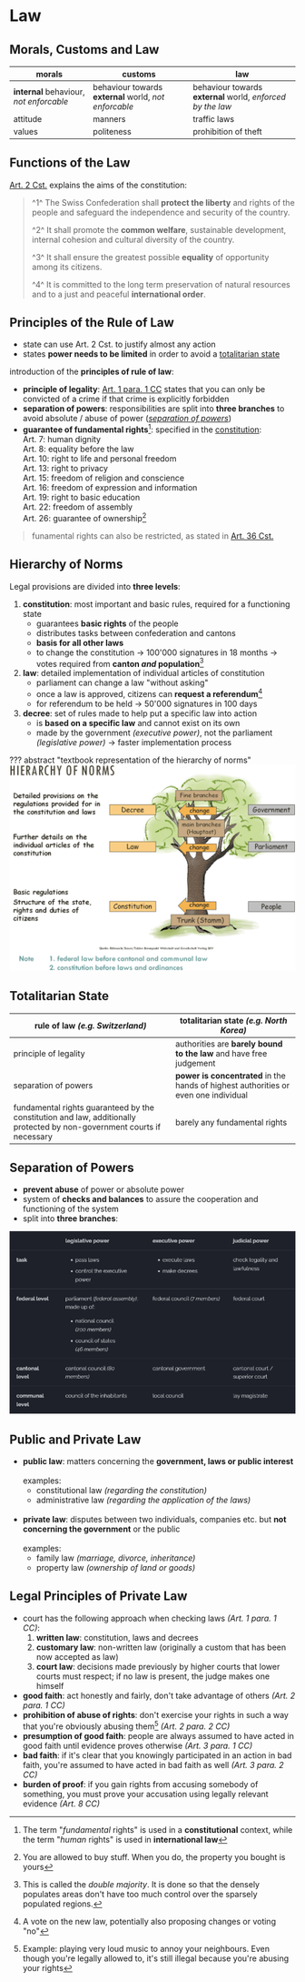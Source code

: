 # Law

## Morals, Customs and Law

| morals                                   | customs                                                | law                                                         |
| ---------------------------------------- | ------------------------------------------------------ | ----------------------------------------------------------- |
| **internal** behaviour, _not enforcable_ | behaviour towards **external** world, _not enforcable_ | behaviour towards **external** world, _enforced by the law_ |
| attitude                                 | manners                                                | traffic laws                                                |
| values                                   | politeness                                             | prohibition of theft                                        |

## Functions of the Law

[Art. 2 Cst.](https://www.fedlex.admin.ch/eli/cc/1999/404/en#art_2 "Swiss federal constitution - Art. 2") explains the aims of the constitution:

> ^1^ The Swiss Confederation shall **protect the liberty** and rights of the people and safeguard the independence and security of the country.
>
> ^2^ It shall promote the **common welfare**, sustainable development, internal cohesion and cultural diversity of the country.
>
> ^3^ It shall ensure the greatest possible **equality** of opportunity among its citizens.
>
> ^4^ It is committed to the long term preservation of natural resources and to a just and peaceful **international order**.

## Principles of the Rule of Law

- state can use Art. 2 Cst. to justify almost any action
- states **power needs to be limited** in order to avoid a [totalitarian state](#totalitarian-state)

introduction of the **principles of rule of law**:

- **principle of legality**: [Art. 1 para. 1 CC](https://www.fedlex.admin.ch/eli/cc/24/233_245_233/en#art_1 "Swiss civil code - Art. 1") states that you can only be convicted of a crime if that crime is explicitly forbidden
- **separation of powers**: responsibilities are split into **three branches** to avoid absolute / abuse of power (*[separation of powers](#separation-of-powers)*)
- **guarantee of fundamental rights**[^1]: specified in the [constitution](https://www.fedlex.admin.ch/eli/cc/1999/404/en "Swiss federal constitution"):
  <br>Art. 7: human dignity
  <br>Art. 8: equality before the law
  <br>Art. 10: right to life and personal freedom
  <br>Art. 13: right to privacy
  <br>Art. 15: freedom of religion and conscience
  <br>Art. 16: freedom of expression and information
  <br>Art. 19: right to basic education
  <br>Art. 22: freedom of assembly
  <br>Art. 26: guarantee of ownership[^2]
> funamental rights can also be restricted, as stated in [Art. 36 Cst.](https://www.fedlex.admin.ch/eli/cc/1999/404/en#art_36 "Swiss federal constitution - Art. 36")

[^1]: The term "_fundamental_ rights" is used in a **constitutional** context, while the term "_human_ rights" is used in **international law**
[^2]: You are allowed to buy stuff. When you do, the property you bought is yours

## Hierarchy of Norms

Legal provisions are divided into **three levels**:

1. **constitution**: most important and basic rules, required for a functioning state
    - guarantees **basic rights** of the people
    - distributes tasks between confederation and cantons
    - **basis for all other laws**
    - to change the constitution &rightarrow; 100'000 signatures in 18 months &rightarrow; votes required from **canton _and_ population**[^3]
2. **law**: detailed implementation of individual articles of constitution
    - parliament can change a law "without asking"
    - once a law is approved, citizens can **request a referendum**[^4]
    - for referendum to be held &rightarrow; 50'000 signatures in 100 days
3. **decree**: set of rules made to help put a specific law into action
    - is **based on a specific law** and cannot exist on its own
    - made by the government *(executive power)*, not the parliament *(legislative power)* &rightarrow; faster implementation process

??? abstract "textbook representation of the hierarchy of norms"
    ![hierarchy of norms](./hierarchy-of-norms.png "hierarchy of norms")

[^3]: This is called the _double majority_. It is done so that the densely populates areas don't have too much control over the sparsely populated regions.
[^4]: A vote on the new law, potentially also proposing changes or voting "no"

## Totalitarian State

| rule of law _(e.g. Switzerland)_                                                                                        | totalitarian state _(e.g. North Korea)_                                              |
| ----------------------------------------------------------------------------------------------------------------------- | ------------------------------------------------------------------------------------ |
| principle of legality                                                                                                   | authorities are **barely bound to the law** and have free judgement                  |
| separation of powers                                                                                                    | **power is concentrated** in the hands of highest authorities or even one individual |
| fundamental rights guaranteed by the constitution and law, additionally protected by non-government courts if necessary | barely any fundamental rights                                                        |

## Separation of Powers

- **prevent abuse** of power or absolute power
- system of **checks and balances** to assure the cooperation and functioning of the system
- split into **three branches**:

[![table showing the separation of powers](./separation-of-powers-table.png)](./separation-of-powers-table.md "click to show the rendered version (recommended for larger screens)")

## Public and Private Law

- **public law**: matters concerning the **government, laws or public interest**<br><br>examples:
    - constitutional law *(regarding the constitution)*
    - administrative law *(regarding the application of the laws)*
<br><br>
- **private law**: disputes between two individuals, companies etc. but **not concerning the government** or the public<br><br>examples:
    - family law *(marriage, divorce, inheritance)*
    - property law *(ownership of land or goods)*

## Legal Principles of Private Law

- court has the following approach when checking laws *(Art. 1 para. 1 CC)*:
    1. **written law**: constitution, laws and decrees
    2. **customary law**: non-written law (originally a custom that has been now accepted as law)
    3. **court law**: decisions made previously by higher courts that lower courts must respect; if no law is present, the judge makes one himself
- **good faith**: act honestly and fairly, don't take advantage of others *(Art. 2 para. 1 CC)*
- **prohibition of abuse of rights**: don't exercise your rights in such a way that you're obviously abusing them[^5] *(Art. 2 para. 2 CC)*
- **presumption of good faith**: people are always assumed to have acted in good faith until evidence proves otherwise *(Art. 3 para. 1 CC)*
- **bad faith**: if it's clear that you knowingly participated in an action in bad faith, you're assumed to have acted in bad faith as well *(Art. 3 para. 2 CC)*
- **burden of proof**: if you gain rights from accusing somebody of something, you must prove your accusation using legally relevant evidence *(Art. 8 CC)*

[^5]: Example: playing very loud music to annoy your neighbours. Even though you're legally allowed to, it's still illegal because you're abusing your rights
